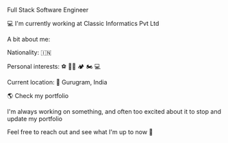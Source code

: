 Full Stack Software Engineer

💻 I'm currently working at Classic Informatics Pvt Ltd 

A bit about me:

Nationality: 🇮🇳

Personal interests: ⚽ 💪🏽 🏕 🏍 💻

Current location: 📍 Gurugram, India

🌎 Check my portfolio

I'm always working on something, and often too excited about it to stop and update my portfolio

Feel free to reach out and see what I'm up to now 💬
